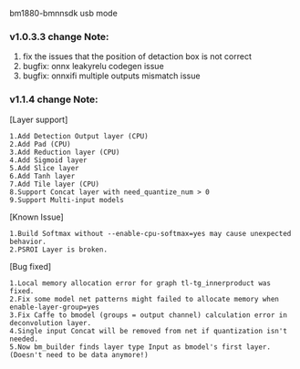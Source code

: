 bm1880-bmnnsdk usb mode

### v1.0.3.3  change Note:
1. fix the issues that the position of detaction box is not correct
2. bugfix: onnx leakyrelu codegen issue
3. bugfix: onnxifi multiple outputs mismatch issue  

### v1.1.4  change Note:

[Layer support]

    1.Add Detection Output layer (CPU)  
    2.Add Pad (CPU)  
    3.Add Reduction layer (CPU)  
    4.Add Sigmoid layer  
    5.Add Slice layer  
    6.Add Tanh layer  
    7.Add Tile layer (CPU)  
    8.Support Concat layer with need_quantize_num > 0  
    9.Support Multi-input models  

[Known Issue]

    1.Build Softmax without --enable-cpu-softmax=yes may cause unexpected behavior.  
    2.PSROI Layer is broken.  

[Bug fixed]

    1.Local memory allocation error for graph tl-tg_innerproduct was fixed.  
    2.Fix some model net patterns might failed to allocate memory when enable-layer-group=yes  
    3.Fix Caffe to bmodel (groups = output channel) calculation error in deconvolution layer.  
    4.Single input Concat will be removed from net if quantization isn't needed.  
    5.Now bm_builder finds layer type Input as bmodel's first layer. (Doesn't need to be data anymore!)  

